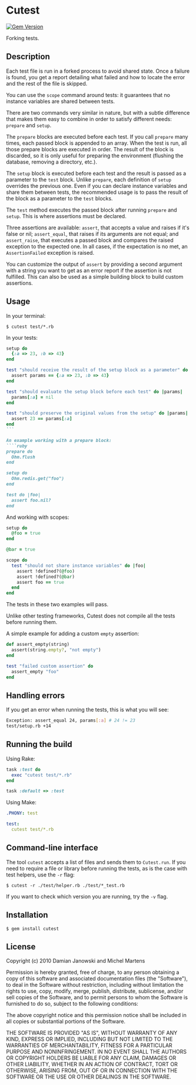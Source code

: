 Cutest
=======

[![Gem Version](https://badge.fury.io/rb/cutest.svg)](https://badge.fury.io/rb/cutest)

Forking tests.

Description
-----------

Each test file is run in a forked process to avoid shared state. Once a failure
is found, you get a report detailing what failed and how to locate the error
and the rest of the file is skipped.

You can use the `scope` command around tests: it guarantees that no instance
variables are shared between tests.

There are two commands very similar in nature, but with a subtle difference that
makes them easy to combine in order to satisfy different needs: `prepare` and
`setup`.

The `prepare` blocks are executed before each test. If you call `prepare` many
times, each passed block is appended to an array. When the test is run, all
those prepare blocks are executed in order. The result of the block is
discarded, so it is only useful for preparing the environment (flushing the
database, removing a directory, etc.).

The `setup` block is executed before each test and the result is passed as a
parameter to the `test` block. Unlike `prepare`, each definition of `setup`
overrides the previous one. Even if you can declare instance variables and
share them between tests, the recommended usage is to pass the result of the
block as a parameter to the `test` blocks.

The `test` method executes the passed block after running `prepare` and
`setup`. This is where assertions must be declared.

Three assertions are available: `assert`, that accepts a value and raises
if it's false or nil; `assert_equal`, that raises if its arguments are not
equal; and `assert_raise`, that executes a passed block and compares the raised
exception to the expected one. In all cases, if the expectation is no met, an
`AssertionFailed` exception is raised.

You can customize the output of `assert` by providing a second argument with
a string you want to get as an error report if the assertion is not fulfilled.
This can also be used as a simple building block to build custom assertions.

Usage
-----

In your terminal:

    $ cutest test/*.rb

In your tests:

````ruby
setup do
  {:a => 23, :b => 43}
end

test "should receive the result of the setup block as a parameter" do |params|
  assert params == {:a => 23, :b => 43}
end

test "should evaluate the setup block before each test" do |params|
  params[:a] = nil
end

test "should preserve the original values from the setup" do |params|
  assert 23 == params[:a]
end
```

An example working with a prepare block:
````ruby
prepare do
  Ohm.flush
end

setup do
  Ohm.redis.get("foo")
end

test do |foo|
  assert foo.nil?
end
````

And working with scopes:
````ruby
setup do
  @foo = true
end

@bar = true

scope do
  test "should not share instance variables" do |foo|
    assert !defined?(@foo)
    assert !defined?(@bar)
    assert foo == true
  end
end
````

The tests in these two examples will pass.

Unlike other testing frameworks, Cutest does not compile all the tests before
running them.

A simple example for adding a custom `empty` assertion:
````ruby
def assert_empty(string)
  assert(string.empty?, "not empty")
end

test "failed custom assertion" do
  assert_empty "foo"
end
````

Handling errors
---------------

If you get an error when running the tests, this is what you will see:
````bash
Exception: assert_equal 24, params[:a] # 24 != 23
test/setup.rb +14
````
Running the build
-----------------

Using Rake:
````ruby
task :test do
  exec "cutest test/*.rb"
end

task :default => :test
````

Using Make:
````yml
.PHONY: test

test:
  cutest test/*.rb
````
Command-line interface
----------------------

The tool `cutest` accepts a list of files and sends them to `Cutest.run`. If
you need to require a file or library before running the tests, as is the case
with test helpers, use the `-r` flag:

    $ cutest -r ./test/helper.rb ./test/*_test.rb

If you want to check which version you are running, try the `-v` flag.

Installation
------------

    $ gem install cutest

License
-------

Copyright (c) 2010 Damian Janowski and Michel Martens

Permission is hereby granted, free of charge, to any person
obtaining a copy of this software and associated documentation
files (the "Software"), to deal in the Software without
restriction, including without limitation the rights to use,
copy, modify, merge, publish, distribute, sublicense, and/or sell
copies of the Software, and to permit persons to whom the
Software is furnished to do so, subject to the following
conditions:

The above copyright notice and this permission notice shall be
included in all copies or substantial portions of the Software.

THE SOFTWARE IS PROVIDED "AS IS", WITHOUT WARRANTY OF ANY KIND,
EXPRESS OR IMPLIED, INCLUDING BUT NOT LIMITED TO THE WARRANTIES
OF MERCHANTABILITY, FITNESS FOR A PARTICULAR PURPOSE AND
NONINFRINGEMENT. IN NO EVENT SHALL THE AUTHORS OR COPYRIGHT
HOLDERS BE LIABLE FOR ANY CLAIM, DAMAGES OR OTHER LIABILITY,
WHETHER IN AN ACTION OF CONTRACT, TORT OR OTHERWISE, ARISING
FROM, OUT OF OR IN CONNECTION WITH THE SOFTWARE OR THE USE OR
OTHER DEALINGS IN THE SOFTWARE.
